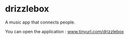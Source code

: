 # drizzlebox
A music app that connects people.

You can open the application : www.tinyurl.com/drizzlebox
